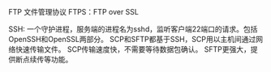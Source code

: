 FTP 文件管理协议
FTPS：FTP over SSL

SSH: 一个守护进程，服务端的进程名为sshd，监听客户端22端口的请求。包括OpenSSH和OpenSSL两部分。
SCP和SFTP都基于SSH，SCP用以主机间通过网络快速传输文件。
SCP传输速度快，不需要等待数据包确认。
SFTP更强大，提供断点续传等功能。